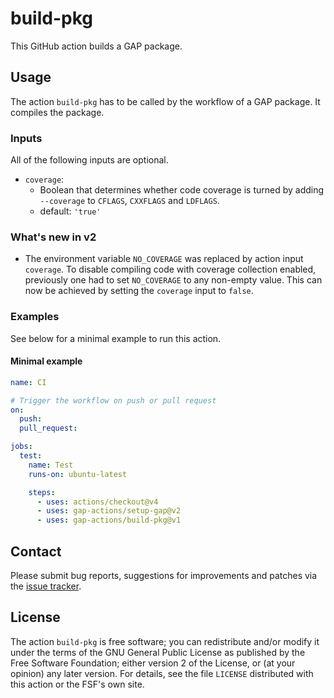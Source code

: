 # build-pkg

This GitHub action builds a GAP package.

## Usage

The action `build-pkg` has to be called by the workflow of a GAP
package.
It compiles the package.

### Inputs

All of the following inputs are optional.

- `coverage`:
  - Boolean that determines whether code coverage is turned by adding `--coverage` to `CFLAGS`, `CXXFLAGS` and `LDFLAGS`.
  - default: `'true'`

### What's new in v2

- The environment variable `NO_COVERAGE` was replaced by action input `coverage`.
  To disable compiling code with coverage collection enabled, previously one had to
  set `NO_COVERAGE` to any non-empty value. This can now be achieved by setting the
  `coverage` input to `false`.


### Examples

See below for a minimal example to run this action.

#### Minimal example
```yaml
name: CI

# Trigger the workflow on push or pull request
on:
  push:
  pull_request:

jobs:
  test:
    name: Test
    runs-on: ubuntu-latest

    steps:
      - uses: actions/checkout@v4
      - uses: gap-actions/setup-gap@v2
      - uses: gap-actions/build-pkg@v1
```

## Contact
Please submit bug reports, suggestions for improvements and patches via
the [issue tracker](https://github.com/gap-actions/build-pkg/issues).

## License
The action `build-pkg` is free software; you can redistribute
and/or modify it under the terms of the GNU General Public License as published
by the Free Software Foundation; either version 2 of the License, or (at your
opinion) any later version. For details, see the file `LICENSE` distributed
with this action or the FSF's own site.
